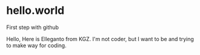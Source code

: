 # hello.world
First step with github

Hello, Here is Elleganto from KGZ. I'm not coder, but I want to be and trying to make way for coding. 
